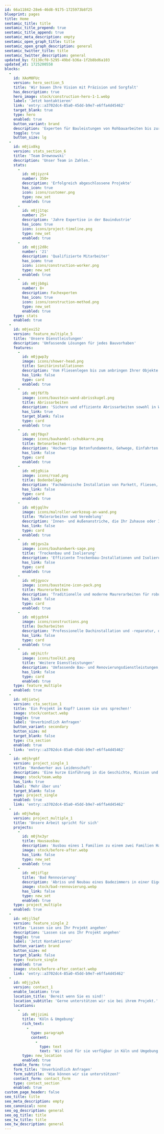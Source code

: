 ```yaml
---
id: 66a11842-28e6-46d8-9175-1725973b8f25
blueprint: pages
title: Home
seotamic_title: title
seotamic_title_prepend: true
seotamic_title_append: true
seotamic_meta_description: empty
seotamic_open_graph_title: title
seotamic_open_graph_description: general
seotamic_twitter_title: title
seotamic_twitter_description: general
updated_by: f2130cf0-5295-49bd-b36a-1f2b8bd6a103
updated_at: 1725200558
blocks:
  -
    id: XAoM0FUc
    version: hero_section_5
    title: 'Wir bauen Ihre Vision mit Präzision und Sorgfalt'
    has_description: true
    hero_image: stock/construction-hero-1-1.webp
    label: 'Jetzt kontaktieren'
    link: 'entry::a3702dc4-85a0-45dd-b9e7-e6ffa4d45462'
    target_blank: true
    type: hero
    enabled: true
    button_variant: brand
    description: 'Experten für Bauleistungen von Rohbauarbeiten bis zur Schlüsselfertigen Übergabe.'
    toggle: true
    button_size: lg
  -
    id: m0jix8kg
    version: stats_section_6
    title: 'Team Drewnowski'
    description: 'Unser Team in Zahlen.'
    stats:
      -
        id: m0jiyzr4
        number: 350+
        description: 'Erfolgreich abgeschlossene Projekte'
        has_icon: true
        icon: icons/customer.png
        type: new_set
        enabled: true
      -
        id: m0jj1tqc
        number: 25+
        description: 'Jahre Expertise in der Bauindustrie'
        has_icon: true
        icon: icons/project-timeline.png
        type: new_set
        enabled: true
      -
        id: m0jj2d8c
        number: '21'
        description: 'Qualifizierte Mitarbeiter'
        has_icon: true
        icon: icons/construction-worker.png
        type: new_set
        enabled: true
      -
        id: m0jjb8gi
        number: 8+
        description: Fachexperten
        has_icon: true
        icon: icons/construction-method.png
        type: new_set
        enabled: true
    type: stats
    enabled: true
  -
    id: m0jexi52
    version: feature_multiple_5
    title: 'Unsere Dienstleistungen'
    description: 'Umfassende Lösungen für jedes Bauvorhaben'
    features:
      -
        id: m0jgwp3y
        image: icons/shower-head.png
        title: Sanitärinstallationen
        description: 'Vom Fliesenlegen bis zum anbringen Ihrer Objekte kümmern wir uns um Ihr ganzes Badezimmer.'
        has_link: false
        type: card
        enabled: true
      -
        id: m0jf6f7b
        image: icons/baustein-wand-abrisskugel.png
        title: Abrissarbeiten
        description: 'Sichere und effiziente Abrissarbeiten sowohl in Wohnungen, Häusern und Gewerbeimmobilien.'
        has_link: true
        target_blank: false
        type: card
        enabled: true
      -
        id: m0jf0qn7
        image: icons/bauhandel-schubkarre.png
        title: Betonarbeiten
        description: 'Hochwertige Betonfundamente, Gehwege, Einfahrten und dekorative Betonlösungen für Ihr Projekt.'
        has_link: false
        type: card
        enabled: true
      -
        id: m0jg9iia
        image: icons/road.png
        title: Bodenbeläge
        description: 'Fachmännische Installation von Parkett, Fliesen, Teppichböden und anderen Bodenbelägen für jeden Raum.'
        has_link: false
        type: card
        enabled: true
      -
        id: m0jgqlhv
        image: icons/malroller-werkzeug-an-wand.png
        title: 'Malerarbeiten und Veredelung'
        description: 'Innen- und Außenanstriche, die Ihr Zuhause oder Ihr Unternehmen in neuem Glanz erstrahlen lassen.'
        has_link: false
        type: card
        enabled: true
      -
        id: m0jgvs2a
        image: icons/bauhandwerk-sage.png
        title: 'Trockenbau und Isolierung'
        description: 'Effiziente Trockenbau-Installationen und Isolierungen zur Verbesserung der Energieeffizienz und Schalldämmung.'
        has_link: false
        type: card
        enabled: true
      -
        id: m0jgyocv
        image: icons/bausteine-icon-pack.png
        title: Maurerarbeiten
        description: 'Traditionelle und moderne Maurerarbeiten für robuste und ästhetisch ansprechende Strukturen.'
        has_link: false
        type: card
        enabled: true
      -
        id: m0jgzbt4
        image: icons/constructions.png
        title: Dacharbeiten
        description: 'Professionelle Dachinstallation und -reparatur, die Langlebigkeit und Schutz für Ihr Gebäude gewährleistet'
        has_link: false
        type: card
        enabled: true
      -
        id: m0jhitfr
        image: icons/toolkit.png
        title: 'Weitere Dienstleistungen'
        description: 'Umfassende Bau- und Renovierungsdienstleistungen, maßgeschneidert für Ihre individuellen Bedürfnisse'
        has_link: false
        type: card
        enabled: true
    type: feature_multiple
    enabled: true
  -
    id: m0jiotwj
    version: cta_section_1
    title: 'Ein Projekt im Kopf? Lassen sie uns sprechen!'
    image: stock/contact.webp
    toggle: true
    label: 'Unverbindlich Anfragen'
    button_variant: secondary
    button_size: md
    target_blank: false
    type: cta_section
    enabled: true
    link: 'entry::a3702dc4-85a0-45dd-b9e7-e6ffa4d45462'
  -
    id: m0jhrg6f
    version: project_single_1
    title: 'Handwerker aus Leidenschaft'
    description: 'Eine kurze Einführung in die Geschichte, Mission und Werte des Unternehmens'
    image: stock/team.webp
    has_link: true
    label: 'Mehr über uns'
    target_blank: false
    type: project_single
    enabled: true
    link: 'entry::a3702dc4-85a0-45dd-b9e7-e6ffa4d45462'
  -
    id: m0jhw9ap
    version: project_multiple_1
    title: 'Unsere Arbeit spricht für sich'
    projects:
      -
        id: m0jhx3yr
        title: Hausausbau
        description: 'Ausbau eines 1 Familien zu einem zwei Familien Haus. Von der Dachaufstockung bis zum Innenausbau haben wir alles übernommen.'
        image: stock/before-after.webp
        has_link: false
        type: new_set
        enabled: true
      -
        id: m0jiflgz
        title: 'Bad Rennovierung'
        description: 'Abriss und Neubau eines Badezimmers in einer Eigentumswohnung.'
        image: stock/bad-rennovierung.webp
        has_link: false
        type: new_set
        enabled: true
    type: project_multiple
    enabled: true
  -
    id: m0jjl5qf
    version: feature_single_2
    title: 'Lassen sie uns Ihr Projekt angehen'
    description: 'Lassen sie uns Ihr Projekt angehen'
    toggle: true
    label: 'Jetzt Kontaktieren'
    button_variant: brand
    button_size: md
    target_blank: false
    type: feature_single
    enabled: true
    image: stock/before-after_contact.webp
    link: 'entry::a3702dc4-85a0-45dd-b9e7-e6ffa4d45462'
  -
    id: m0jjy3vk
    version: contact_1
    enable_location: true
    location_title: 'Bereit wenn Sie es sind!'
    location_subtitle: 'Gerne unterstützen wir sie bei ihrem Projekt.'
    locations:
      -
        id: m0jjzimi
        title: 'Köln & Umgebung'
        rich_text:
          -
            type: paragraph
            content:
              -
                type: text
                text: 'Wir sind für sie verfügbar in Köln und Umgebung.'
        type: new_location
        enabled: true
    enable_form: true
    form_title: 'Unverbindlich Anfragen'
    form_subtitle: 'Wie können wir sie unterstützen?'
    contact_form: contact_form
    type: contact_section
    enabled: true
custom_page_header: false
seo_title: title
seo_meta_description: empty
seo_canonical: none
seo_og_description: general
seo_og_title: title
seo_tw_title: title
seo_tw_description: general
---
```

